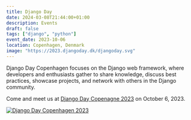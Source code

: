 ```yaml
---
title: Django Day
date: 2024-03-08T21:44:00+01:00
description: Events
draft: false
tags: ["django", "python"]
event_date: 2023-10-06
location: Copenhagen, Denmark
image: "https://2023.djangoday.dk/djangoday.svg"
---
```


Django Day Copenhagen focuses on the Django web framework, where developers and enthusiasts gather to share knowledge, discuss best practices, showcase projects, and network with others in the Django community.

Come and meet us at [Django Day Copenagne 2023][django] on October 6, 2023.

[![Django Day Copenhagen 2023](https://2023.djangoday.dk/djangoday.svg)][django]

<!-- links -->

[django]: https://2023.djangoday.dk/
